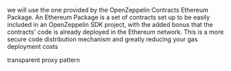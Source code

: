 

we will use the one provided by the OpenZeppelin Contracts Ethereum Package. An Ethereum Package is a set of contracts set up to be easily included in an OpenZeppelin SDK project, with the added bonus that the contracts' code is already deployed in the Ethereum network. 
This is a more secure code distribution mechanism and greatly reducing your gas deployment costs

 transparent proxy pattern
 
 
